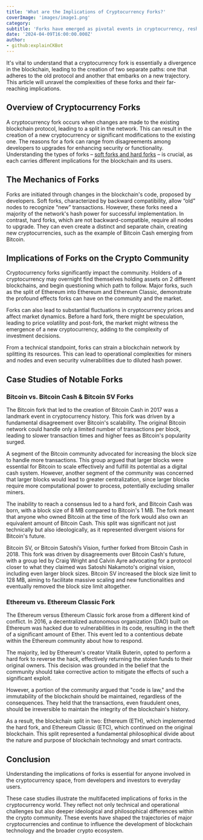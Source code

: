 ```yaml
---
title: 'What are the Implications of Cryptocurrency Forks?'
coverImage: 'images/image1.png'
category:
subtitle: 'Forks have emerged as pivotal events in cryptocurrency, reshaping the landscape in ways both subtle and seismic ways.'
date: '2024-04-09T16:00:00.000Z'
author:
- github:explainCKBot
---
```


It's vital to understand that a cryptocurrency fork is essentially a divergence in the blockchain, leading to the creation of two separate paths: one that adheres to the old protocol and another that embarks on a new trajectory. This article will unravel the complexities of these forks and their far-reaching implications.


## Overview of Cryptocurrency Forks

A cryptocurrency fork occurs when changes are made to the existing blockchain protocol, leading to a split in the network. This can result in the creation of a new cryptocurrency or significant modifications to the existing one. The reasons for a fork can range from disagreements among developers to upgrades for enhancing security or functionality. Understanding the types of forks – [soft forks and hard forks](https://www.nervos.org/knowledge-base/What_are_implications_of_forks_(explainCKBot)) – is crucial, as each carries different implications for the blockchain and its users.


## The Mechanics of Forks

Forks are initiated through changes in the blockchain's code, proposed by developers. Soft forks, characterized by backward compatibility, allow “old” nodes to recognize “new” transactions. However, these forks need a majority of the network's hash power for successful implementation. In contrast, hard forks, which are not backward-compatible, require all nodes to upgrade. They can even create a distinct and separate chain, creating new cryptocurrencies, such as the example of Bitcoin Cash emerging from Bitcoin.


## Implications of Forks on the Crypto Community

Cryptocurrency forks significantly impact the community. Holders of a cryptocurrency may overnight find themselves holding assets on 2 different blockchains, and begin questioning which path to follow. Major forks, such as the split of Ethereum into Ethereum and Ethereum Classic, demonstrate the profound effects forks can have on the community and the market.

Forks can also lead to substantial fluctuations in cryptocurrency prices and affect market dynamics. Before a hard fork, there might be speculation, leading to price volatility and post-fork, the market might witness the emergence of a new cryptocurrency, adding to the complexity of investment decisions.

From a technical standpoint, forks can strain a blockchain network by splitting its resources. This can lead to operational complexities for miners and nodes and even security vulnerabilities due to diluted hash power.


## Case Studies of Notable Forks


### Bitcoin vs. Bitcoin Cash & Bitcoin SV Forks

The Bitcoin fork that led to the creation of Bitcoin Cash in 2017 was a landmark event in cryptocurrency history. This fork was driven by a fundamental disagreement over Bitcoin's scalability. The original Bitcoin network could handle only a limited number of transactions per block, leading to slower transaction times and higher fees as Bitcoin's popularity surged.

A segment of the Bitcoin community advocated for increasing the block size to handle more transactions. This group argued that larger blocks were essential for Bitcoin to scale effectively and fulfill its potential as a digital cash system. However, another segment of the community was concerned that larger blocks would lead to greater centralization, since larger blocks require more computational power to process, potentially excluding smaller miners.

The inability to reach a consensus led to a hard fork, and Bitcoin Cash was born, with a block size of 8 MB compared to Bitcoin's 1 MB. The fork meant that anyone who owned Bitcoin at the time of the fork would also own an equivalent amount of Bitcoin Cash. This split was significant not just technically but also ideologically, as it represented divergent visions for Bitcoin's future.

Bitcoin SV, or Bitcoin Satoshi’s Vision, further forked from Bitcoin Cash in 2018. This fork was driven by disagreements over Bitcoin Cash's future, with a group led by Craig Wright and Calvin Ayre advocating for a protocol closer to what they claimed was Satoshi Nakamoto's original vision, including even larger block sizes. Bitcoin SV increased the block size limit to 128 MB, aiming to facilitate massive scaling and new functionalities and eventually removed the block size limit altogether.


### Ethereum vs. Ethereum Classic Fork

The Ethereum versus Ethereum Classic fork arose from a different kind of conflict. In 2016, a decentralized autonomous organization (DAO) built on Ethereum was hacked due to vulnerabilities in its code, resulting in the theft of a significant amount of Ether. This event led to a contentious debate within the Ethereum community about how to respond.

The majority, led by Ethereum's creator Vitalik Buterin, opted to perform a hard fork to reverse the hack, effectively returning the stolen funds to their original owners. This decision was grounded in the belief that the community should take corrective action to mitigate the effects of such a significant exploit.

However, a portion of the community argued that "code is law," and the immutability of the blockchain should be maintained, regardless of the consequences. They held that the transactions, even fraudulent ones, should be irreversible to maintain the integrity of the blockchain's history.

As a result, the blockchain split in two: Ethereum (ETH), which implemented the hard fork, and Ethereum Classic (ETC), which continued on the original blockchain. This split represented a fundamental philosophical divide about the nature and purpose of blockchain technology and smart contracts.


## Conclusion

Understanding the implications of forks is essential for anyone involved in the cryptocurrency space, from developers and investors to everyday users.

These case studies illustrate the multifaceted implications of forks in the cryptocurrency world. They reflect not only technical and operational challenges but also deeper ideological and philosophical differences within the crypto community. These events have shaped the trajectories of major cryptocurrencies and continue to influence the development of blockchain technology and the broader crypto ecosystem.

